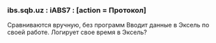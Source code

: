 ### ibs.sqb.uz : iABS7 : \[action = Протокол]
Сравниваются вручную, без программ
Вводит данные в Эксель по своей работе. Логирует свое время в Эксель?